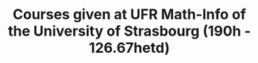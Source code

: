 ---
title: Courses given at UFR Math-Info of the University of Strasbourg (190h - 126.67hetd)
summary: "
<table>
    <tr bgcolor=\"#ddd\">
        <td width =10%><b>Year</b></td>
        <td width =18%><b>Name</b></td>
        <td width =10%><b>Diploma - Level</b></td>
        <td width =5%><b>Type</b></td>
        <td width =5%><b>Hours</b></td>
        <td width =20%><b>Description</b></td>
        <td width =12%><b>Created materials</b></td>
        <td width =10%><b>Misc. info</b></td>
    </tr>
</table>
"
tags:
- ufr
---